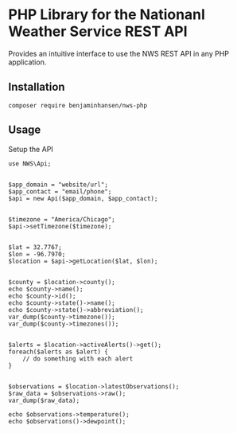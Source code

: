 # PHP Library for the Nationanl Weather Service REST API

Provides an intuitive interface to use the NWS REST API in any PHP application.

## Installation
```composer require benjaminhansen/nws-php```

## Usage
Setup the API

```
use NWS\Api;


$app_domain = "website/url";
$app_contact = "email/phone";
$api = new Api($app_domain, $app_contact);


$timezone = "America/Chicago";
$api->setTimezone($timezone);


$lat = 32.7767;
$lon = -96.7970;
$location = $api->getLocation($lat, $lon);


$county = $location->county();
echo $county->name();
echo $county->id();
echo $county->state()->name();
echo $county->state()->abbreviation();
var_dump($county->timezone());
var_dump($county->timezones());


$alerts = $location->activeAlerts()->get();
foreach($alerts as $alert) {
    // do something with each alert
}


$observations = $location->latestObservations();
$raw_data = $observations->raw();
var_dump($raw_data);

echo $observations->temperature();
echo $observations()->dewpoint();
```
